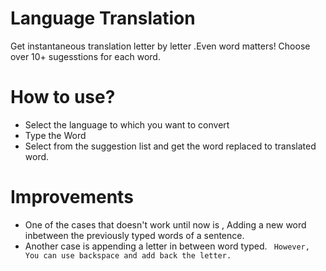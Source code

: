 # Language Translation
Get instantaneous translation letter by letter .Even word matters! Choose over 10+ sugesstions for each word.
# How to use?
* Select the language to which you want to convert
* Type the Word
* Select from the suggestion list and get the word replaced to translated word.
# Improvements
* One of the cases that doesn't work until now is , Adding a new word inbetween the previously typed words of a sentence.
* Another case is appending a letter in between word typed. 
``` However, You can use backspace and add back the letter.```
